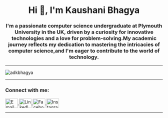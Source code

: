 <h1 align="center">Hi 👋, I'm Kaushani Bhagya</h1>
<h3 align="center">I'm a passionate computer science undergraduate at Plymouth University in the UK, driven by a curiosity for innovative technologies and a love for problem-solving.My academic journey reflects my dedication to mastering the intricacies of computer science,and I'm eager to contribute to the world of technology.</h3>
 
---

<p align="left"> <img src="https://komarev.com/ghpvc/?username=adkbhagya&label=Profile%20views&color=0e75b6&style=flat" alt="adkbhagya" /> </p>
 
---

<h3 align="left">Connect with me:</h3>
<p align="left">
  <a href="mailto:your-email@example.com" target="blank">
    <img align="center" src="https://cdn.jsdelivr.net/npm/simple-icons@v9/icons/gmail.svg" alt="Email" height="30" width="40" />
  </a>
  <a href="https://linkedin.com/in/your-linkedin-username" target="blank">
    <img align="center" src="https://raw.githubusercontent.com/rahuldkjain/github-profile-readme-generator/master/src/images/icons/Social/linkedin.svg" alt="LinkedIn" height="30" width="40" />
  </a>
  <a href="https://facebook.com/your-facebook-username" target="blank">
    <img align="center" src="https://raw.githubusercontent.com/rahuldkjain/github-profile-readme-generator/master/src/images/icons/Social/facebook.svg" alt="Facebook" height="30" width="40" />
  </a>
  <a href="https://instagram.com/kaushi_bhagya" target="blank">
    <img align="center" src="https://raw.githubusercontent.com/rahuldkjain/github-profile-readme-generator/master/src/images/icons/Social/instagram.svg" alt="Instagram" height="30" width="40" />
  </a>
</p>



---


